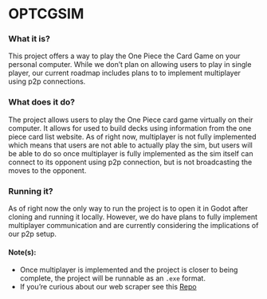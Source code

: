 # OPTCGSIM

### What it is?


This project offers a way to play the One Piece the Card Game on your personal computer. While we don’t plan on allowing users to play in single player, our current roadmap includes plans to to implement multiplayer using p2p connections. 

### What does it do?


The project allows users to play the One Piece card game virtually on their computer. It allows for used to build decks using information from the one piece card list website. As of right now, multiplayer is not fully implemented which means that users are not able to actually play the sim, but users will be able to do so once multiplayer is fully implemented as the sim itself can connect to its opponent using p2p connection, but is not broadcasting the moves to the opponent.

### Running it?


As of right now the only way to run the project is to open it in Godot after cloning and running it locally. However, we do have plans to fully implement multiplayer communication and are currently considering the implications of our p2p setup. 

#### Note(s):

- Once multiplayer is implemented and the project is closer to being complete, the project will be runnable as an `.exe` format. 
- If you’re curious about our web scraper see this [Repo](https://github.com/Workfish2475/WebScraper)
